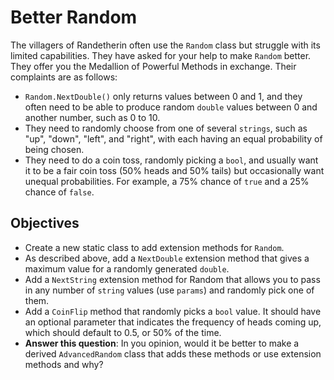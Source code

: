 # Better Random

The villagers of Randetherin often use the `Random` class but struggle with its limited capabilities. They have asked for your help to make `Random` better. They offer you the Medallion of Powerful Methods in exchange. Their complaints are as follows:

- `Random.NextDouble()` only returns values between 0 and 1, and they often need to be able to produce random `double` values between 0 and another number, such as 0 to 10.
- They need to randomly choose from one of several `strings`, such as "up", "down", "left", and "right", with each having an equal probability of being chosen.
- They need to do a coin toss, randomly picking a `bool`, and usually want it to be a fair coin toss (50% heads and 50% tails) but occasionally want unequal probabilities. For example, a 75% chance of `true` and a 25% chance of `false`.

## Objectives

- Create a new static class to add extension methods for `Random`.
- As described above, add a `NextDouble` extension method that gives a maximum value for a randomly generated `double`.
- Add a `NextString` extension method for Random that allows you to pass in any number of `string` values (use `params`) and randomly pick one of them.
- Add a `CoinFlip` method that randomly picks a `bool` value. It should have an optional parameter that indicates the frequency of heads coming up, which should default to 0.5, or 50% of the time.
- **Answer this question**: In you opinion, would it be better to make a derived `AdvancedRandom` class that adds these methods or use extension methods and why?

